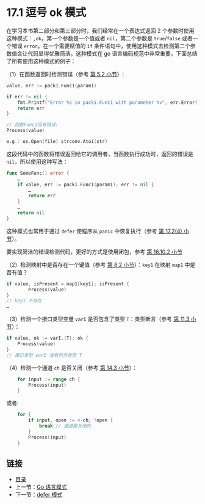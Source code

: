 # 17.1 逗号 ok 模式

在学习本书第二部分和第三部分时，我们经常在一个表达式返回 2 个参数时使用这种模式：`,ok`，第一个参数是一个值或者 `nil`，第二个参数是 `true`/`false` 或者一个错误 `error`。在一个需要赋值的 `if` 条件语句中，使用这种模式去检测第二个参数值会让代码显得优雅简洁。这种模式在 go 语言编码规范中非常重要。下面总结了所有使用这种模式的例子：

（1）在函数返回时检测错误（参考 [第 5.2 小节](05.2.md)）:

```go
value, err := pack1.Func1(param1)

if err != nil {
    fmt.Printf("Error %s in pack1.Func1 with parameter %v", err.Error(), param1)
    return err
}

// 函数Func1没有错误:
Process(value)

e.g.: os.Open(file) strconv.Atoi(str)
```

这段代码中的函数将错误返回给它的调用者，当函数执行成功时，返回的错误是 `nil`，所以使用这种写法：

```go
func SomeFunc() error {
    …
    if value, err := pack1.Func1(param1); err != nil {
        …
        return err
    }
    …
    return nil
}
```

这种模式也常用于通过 `defer` 使程序从 `panic` 中恢复执行（参考 [第 17.2(4) 小节](17.2.md)）。

要实现简洁的错误检测代码，更好的方式是使用闭包，参考 [第 16.10.2 小节](16.10.md)

（2）检测映射中是否存在一个键值（参考 [第 8.2 小节](08.2.md)）：`key1` 在映射 `map1` 中是否有值？

```go
if value, isPresent = map1[key1]; isPresent {
        Process(value)
}
// key1 不存在
…
```

（3）检测一个接口类型变量 `varI` 是否包含了类型 `T`：类型断言（参考 [第 11.3 小节](11.3.md)）：

```go
if value, ok := varI.(T); ok {
    Process(value)
}
// 接口类型 varI 没有包含类型 T
```

（4）检测一个通道 `ch` 是否关闭（参考 [第 14.3 小节](14.3.md)）：

```go
    for input := range ch {
        Process(input)
    }
```

或者:

```go
    for {
        if input, open := <-ch; !open {
            break // 通道是关闭的
        }
        Process(input)
    }
```

## 链接

- [目录](directory.md)
- 上一节：[Go 语言模式](17.0.md)
- 下一节：[defer 模式](17.2.md)
